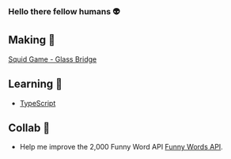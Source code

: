 ### Hello there fellow humans :alien:

## Making :fish_cake:
[Squid Game - Glass Bridge ](https://jamesmarriott.github.io/SquidGame/)

## Learning :seedling:
- [TypeScript](https://scrimba.com/learn/intrototypescript)

## Collab 👯
- Help me improve the 2,000 Funny Word API [Funny Words API](https://github.com/jamesmarriott/FunnyWordsAPI).
